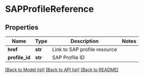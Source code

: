 # SAPProfileReference

## Properties
Name | Type | Description | Notes
------------ | ------------- | ------------- | -------------
**href** | **str** | Link to SAP profile resource | 
**profile_id** | **str** | SAP Profile ID | 

[[Back to Model list]](../README.md#documentation-for-models) [[Back to API list]](../README.md#documentation-for-api-endpoints) [[Back to README]](../README.md)



